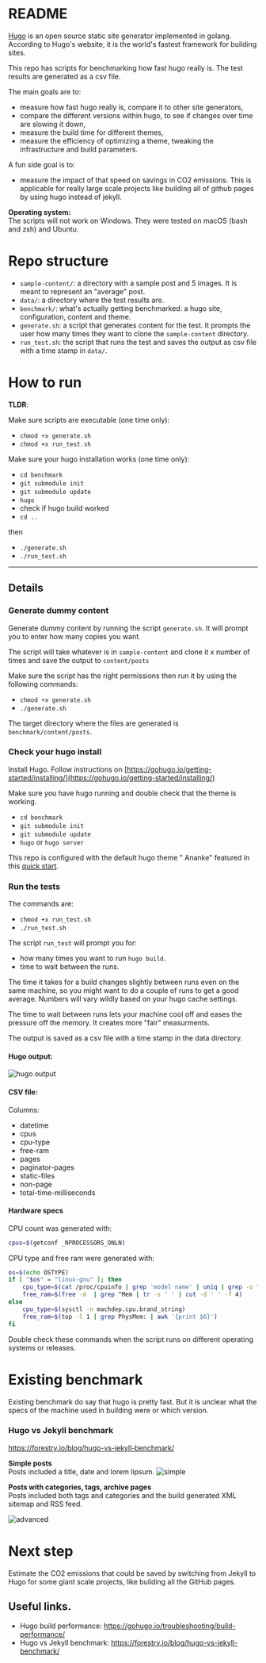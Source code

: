 # README 

[Hugo](https://gohugo.io/) is an open source static site generator implemented in golang. According to Hugo's website, it is the world's fastest framework for building sites.

This repo has scripts for benchmarking how fast hugo really is. The test results are generated as a csv file.

The main goals are to:
- measure how fast hugo really is, compare it to other site generators, 
- compare the different versions within hugo, to see if changes over time are slowing it down,  
- measure the build time for different themes,
- measure the efficiency of optimizing a theme, tweaking the infrastructure and build parameters.

A fun side goal is to:

- measure the impact of that speed on savings in CO2 emissions. This is applicable for really large scale projects like building all of github pages by using hugo instead of jekyll.   

**Operating system:**  
The scripts will not work on Windows. They were tested on macOS (bash and zsh) and Ubuntu.

# Repo structure

- `sample-content/`: a directory with a sample post and 5 images. It is meant to represent an "average" post. 
- `data/`: a directory where the test results are.
- `benchmark/`: what's actually getting benchmarked: a hugo site, configuration, content and theme. 
- `generate.sh`: a script that generates content for the test. It prompts the user how many times they want to clone the `sample-content` directory.   
- `run_test.sh`: the script that runs the test and saves the output as csv file with a time stamp in `data/`.

# How to run 

**TLDR**:

Make sure scripts are executable (one time only):
- `chmod +x generate.sh`
- `chmod +x run_test.sh`

Make sure your hugo installation works (one time only):
- `cd benchmark`
- `git submodule init`
- `git submodule update`
- `hugo`
- check if hugo build worked
- `cd ..`

then

- `./generate.sh`
- `./run_test.sh`

---
## Details 

### Generate dummy content

Generate dummy content by running the script `generate.sh`. It will prompt you to enter how many copies you want. 

The script will take whatever is in `sample-content` and clone it x number of times and save the output to `content/posts`

Make sure the script has the right permissions then run it by using the following commands:  

- `chmod +x generate.sh`
- `./generate.sh`

The target directory where the files are generated is `benchmark/content/posts`. 

### Check your hugo install

Install Hugo. Follow instructions on [https://gohugo.io/getting-started/installing/](https://gohugo.io/getting-started/installing/) 

Make sure you have hugo running and double check that the theme is working.

- `cd benchmark`
- `git submodule init`
- `git submodule update`
- `hugo` or `hugo server`

This repo is configured with the default hugo theme " Ananke" featured in this [quick start](https://gohugo.io/getting-started/quick-start/).

### Run the tests

The commands are: 

- `chmod +x run_test.sh`
- `./run_test.sh`

The script `run_test` will prompt you for:
- how many times you want to run `hugo build`. 
- time to wait between the runs.

The time it takes for a build changes slightly between runs even on the same machine, so you might want to do a couple of runs to get a good average. Numbers will vary wildly based on your hugo cache settings. 

The time to wait between runs lets your machine cool off and eases the pressure off the memory. It creates more "fair" measurments.

The output is saved as a csv file with a time stamp in the data directory. 

#### Hugo output:  

![hugo output](docs/hugo-screenshot.png)  

#### CSV file:  

Columns:  
- datetime
- cpus
- cpu-type
- free-ram
- pages
- paginator-pages
- static-files
- non-page
- total-time-milliseconds


#### Hardware specs 

CPU count was generated with:  

```bash 
cpus=$(getconf _NPROCESSORS_ONLN)
```

CPU type and free ram were generated with: 

``` bash 
os=$(echo OSTYPE)
if [ "$os" = "linux-gnu" ]; then
    cpu_type=$(cat /proc/cpuinfo | grep 'model name' | uniq | grep -o "CPU.*")  
    free_ram=$(free -m  | grep ^Mem | tr -s ' ' | cut -d ' ' -f 4)   
else
    cpu_type=$(sysctl -n machdep.cpu.brand_string)  
    free_ram=$(top -l 1 | grep PhysMem: | awk '{print $6}')  
fi
```

Double check these commands when the script runs on different operating systems or releases.

# Existing benchmark

Existing benchmark do say that hugo is pretty fast. But it is unclear what the specs of the machine used in building were or which version.

### Hugo vs Jekyll benchmark
https://forestry.io/blog/hugo-vs-jekyll-benchmark/

**Simple posts**  
Posts included a title, date and lorem lipsum.
![simple](docs/simple-benchmark.png)

**Posts with categories, tags, archive pages**  
Posts included both tags and categories and the build generated XML sitemap and RSS feed.

![advanced](docs/advanced-benchmark.png)

# Next step

Estimate the CO2 emissions that could be saved by switching from Jekyll to Hugo for some giant scale projects, like building all the GitHub pages.

## Useful links.

- Hugo build performance: https://gohugo.io/troubleshooting/build-performance/
- Hugo vs Jekyll benchmark: https://forestry.io/blog/hugo-vs-jekyll-benchmark/
